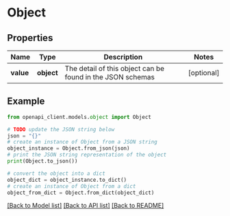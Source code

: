# Object


## Properties

Name | Type | Description | Notes
------------ | ------------- | ------------- | -------------
**value** | **object** | The detail of this object can be found in the JSON schemas | [optional] 

## Example

```python
from openapi_client.models.object import Object

# TODO update the JSON string below
json = "{}"
# create an instance of Object from a JSON string
object_instance = Object.from_json(json)
# print the JSON string representation of the object
print(Object.to_json())

# convert the object into a dict
object_dict = object_instance.to_dict()
# create an instance of Object from a dict
object_from_dict = Object.from_dict(object_dict)
```
[[Back to Model list]](../README.md#documentation-for-models) [[Back to API list]](../README.md#documentation-for-api-endpoints) [[Back to README]](../README.md)


